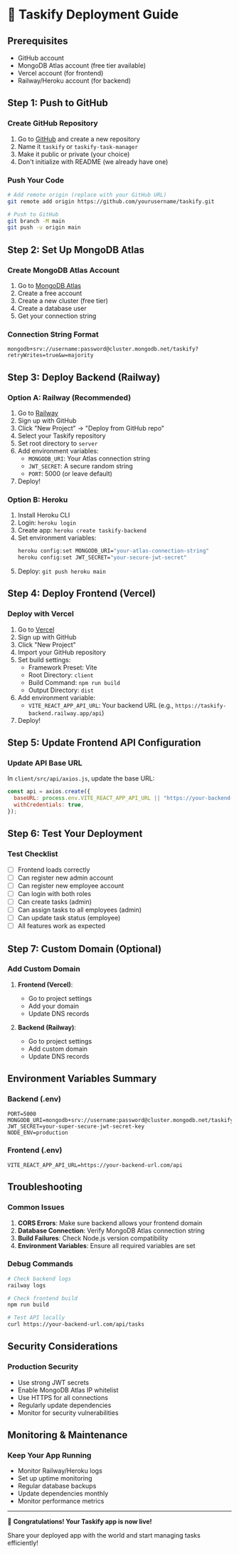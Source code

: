 # 🚀 Taskify Deployment Guide

## Prerequisites
- GitHub account
- MongoDB Atlas account (free tier available)
- Vercel account (for frontend)
- Railway/Heroku account (for backend)

## Step 1: Push to GitHub

### Create GitHub Repository
1. Go to [GitHub](https://github.com) and create a new repository
2. Name it `taskify` or `taskify-task-manager`
3. Make it public or private (your choice)
4. Don't initialize with README (we already have one)

### Push Your Code
```bash
# Add remote origin (replace with your GitHub URL)
git remote add origin https://github.com/yourusername/taskify.git

# Push to GitHub
git branch -M main
git push -u origin main
```

## Step 2: Set Up MongoDB Atlas

### Create MongoDB Atlas Account
1. Go to [MongoDB Atlas](https://www.mongodb.com/atlas)
2. Create a free account
3. Create a new cluster (free tier)
4. Create a database user
5. Get your connection string

### Connection String Format
```
mongodb+srv://username:password@cluster.mongodb.net/taskify?retryWrites=true&w=majority
```

## Step 3: Deploy Backend (Railway)

### Option A: Railway (Recommended)
1. Go to [Railway](https://railway.app)
2. Sign up with GitHub
3. Click "New Project" → "Deploy from GitHub repo"
4. Select your Taskify repository
5. Set root directory to `server`
6. Add environment variables:
   - `MONGODB_URI`: Your Atlas connection string
   - `JWT_SECRET`: A secure random string
   - `PORT`: 5000 (or leave default)
7. Deploy!

### Option B: Heroku
1. Install Heroku CLI
2. Login: `heroku login`
3. Create app: `heroku create taskify-backend`
4. Set environment variables:
   ```bash
   heroku config:set MONGODB_URI="your-atlas-connection-string"
   heroku config:set JWT_SECRET="your-secure-jwt-secret"
   ```
5. Deploy: `git push heroku main`

## Step 4: Deploy Frontend (Vercel)

### Deploy with Vercel
1. Go to [Vercel](https://vercel.com)
2. Sign up with GitHub
3. Click "New Project"
4. Import your GitHub repository
5. Set build settings:
   - Framework Preset: Vite
   - Root Directory: `client`
   - Build Command: `npm run build`
   - Output Directory: `dist`
6. Add environment variable:
   - `VITE_REACT_APP_API_URL`: Your backend URL (e.g., `https://taskify-backend.railway.app/api`)
7. Deploy!

## Step 5: Update Frontend API Configuration

### Update API Base URL
In `client/src/api/axios.js`, update the base URL:
```javascript
const api = axios.create({
  baseURL: process.env.VITE_REACT_APP_API_URL || "https://your-backend-url.com/api",
  withCredentials: true,
});
```

## Step 6: Test Your Deployment

### Test Checklist
- [ ] Frontend loads correctly
- [ ] Can register new admin account
- [ ] Can register new employee account
- [ ] Can login with both roles
- [ ] Can create tasks (admin)
- [ ] Can assign tasks to all employees (admin)
- [ ] Can update task status (employee)
- [ ] All features work as expected

## Step 7: Custom Domain (Optional)

### Add Custom Domain
1. **Frontend (Vercel)**:
   - Go to project settings
   - Add your domain
   - Update DNS records

2. **Backend (Railway)**:
   - Go to project settings
   - Add custom domain
   - Update DNS records

## Environment Variables Summary

### Backend (.env)
```env
PORT=5000
MONGODB_URI=mongodb+srv://username:password@cluster.mongodb.net/taskify
JWT_SECRET=your-super-secure-jwt-secret-key
NODE_ENV=production
```

### Frontend (.env)
```env
VITE_REACT_APP_API_URL=https://your-backend-url.com/api
```

## Troubleshooting

### Common Issues
1. **CORS Errors**: Make sure backend allows your frontend domain
2. **Database Connection**: Verify MongoDB Atlas connection string
3. **Build Failures**: Check Node.js version compatibility
4. **Environment Variables**: Ensure all required variables are set

### Debug Commands
```bash
# Check backend logs
railway logs

# Check frontend build
npm run build

# Test API locally
curl https://your-backend-url.com/api/tasks
```

## Security Considerations

### Production Security
- Use strong JWT secrets
- Enable MongoDB Atlas IP whitelist
- Use HTTPS for all connections
- Regularly update dependencies
- Monitor for security vulnerabilities

## Monitoring & Maintenance

### Keep Your App Running
- Monitor Railway/Heroku logs
- Set up uptime monitoring
- Regular database backups
- Update dependencies monthly
- Monitor performance metrics

---

🎉 **Congratulations! Your Taskify app is now live!**

Share your deployed app with the world and start managing tasks efficiently!
